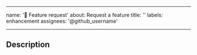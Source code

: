 <!-- SOURCED FROM: https://github.com/Matt-Gleich/Matt-Gleich/blob/master/standard_documents/templates/issue_feature.md -->

---

name: '🚀 Feature request'
about: Request a feature
title: ''
labels: enhancement
assignees: '@github_username'

---

<!--
Before making this issue please make sure this issue doesn't already exist!
-->

## Description

<!--
What is the feature you have in mind?
-->
